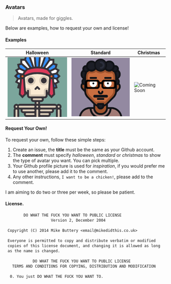 ### Avatars

> Avatars, made for giggles.

Below are examples, how to request your own and license!

#### Examples
 
| Halloween  | Standard | Christmas |
| ------------- | ------------- | ------------- |
![rlemon](/rlemon/halloween.png?raw=true) | ![Coming Soon](/sudheerDev/normal.png) | ![Coming Soon](http://i.imgur.com/dI64dcE.png)


#### Request Your Own!

To request your own, follow these simple steps:

1. Create an issue, the **title** must be the same as your Github account.
2. The **comment** must specify *halloween*, *standard* or *christmas* to show the type of avatar you want. You can pick multiple. 
3. Your Github profile picture is used for *inspiration*, if you would prefer me to use another, please add it to the comment.
4. Any other instructions, `I want to be a chicken!`, please add to the comment.

I am aiming to do two or three per week, so please be patient. 

#### License.

```
        DO WHAT THE FUCK YOU WANT TO PUBLIC LICENSE 
                    Version 2, December 2004 

 Copyright (C) 2014 Mike Buttery <email@mikedidthis.co.uk> 

 Everyone is permitted to copy and distribute verbatim or modified 
 copies of this license document, and changing it is allowed as long 
 as the name is changed. 

            DO WHAT THE FUCK YOU WANT TO PUBLIC LICENSE 
   TERMS AND CONDITIONS FOR COPYING, DISTRIBUTION AND MODIFICATION 

  0. You just DO WHAT THE FUCK YOU WANT TO.
 ```


